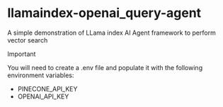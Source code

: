 # llamaindex-openai_query-agent
A simple demonstration of LLama index AI Agent framework to perform vector search

> [!IMPORTANT]  
> You will need to create a .env file and populate it with the following environment variables:
- PINECONE_API_KEY
- OPENAI_API_KEY